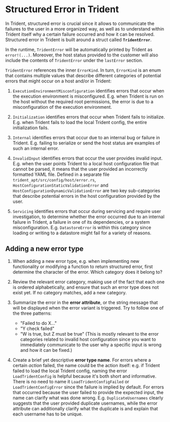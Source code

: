 # Structured Error in Trident

In Trident, structured error is crucial since it allows to communicate the
failures to the user in a more organized way, as well as to understand within
Trident itself why a certain failure occurred and how it can be resolved.
Structured error in Trident is built around a struct called **`TridentError`**.

In the runtime, `TridentError` will be automatically printed by Trident as
`error!(...)`. Moreover, the host status provided to the customer will also
include the contents of `TridentError` under the `lastError` section.

`TridentError` references the inner `ErrorKind`. In turn, `ErrorKind` is an
enum that contains multiple values that describe different categories of
potential errors that might occur on a host and/or in Trident:

1.  `ExecutionEnvironmentMisconfiguration` identifies errors that occur when
    the execution environment is misconfigured. E.g. when Trident is run on the
    host without the required root permissions, the error is due to a
    misconfiguration of the execution environment.

2.  `Initialization` identifies errors that occur when Trident fails to
    initialize. E.g. when Trident fails to load the local Trident config, the
    entire initialization fails.

3. `Internal` identifies errors that occur due to an internal bug or failure in
    Trident. E.g. failing to serialize or send the host status are examples of
    such an internal error.

4. `InvalidInput` identifies errors that occur the user provides invalid input.
    E.g. when the user points Trident to a local host configuration file that
    cannot be parsed, it means that the user provided an incorrectly formatted
    YAML file. Defined in a separate file `trident_apt/src/config/host/error.rs`,
    `HostConfigurationStaticValidationError` and `HostConfigurationDynamicValidationError`
    are two key sub-categories that describe potential errors in the host
    configuration provided by the user.

5.  `Servicing` identifies errors that occur during servicing and require
    user investigation, to determine whether the error occurred due to an
    internal failure in Trident, a failure in one of its dependencies, or a
    system misconfiguration. E.g. `DatastoreError` is within this category
    since loading or writing to a datastore might fail for a variety of reasons.

## Adding a new error type

1.  When adding a new error type, e.g. when implementing new functionality or
    modifying a function to return structured error, first determine the
    character of the error. Which category does it belong to?

2.  Review the relevant error category, making use of the fact that each one
    is ordered alphabetically, and ensure that such an error type does not
    exist yet. If no category matches, add a new category.

3.  Summarize the error in the **error attribute**, or the string message that
    will be displayed when the error variant is triggered. Try to follow one of
    the three patterns:
    - "Failed to do X..."
    - "Y check failed"
    - "W is true, but Z must be true" (This is mostly relevant to the error
    categories related to invalid host configuration since you want to
    immediately communicate to the user why a specific input is wrong and how
    it can be fixed.)

4.  Create a brief yet descriptive **error type name**. For errors where a
    certain *action* failed, the name could be the action itself: e.g. if
    Trident failed to load the local Trident config, naming the error
    `LoadTridentConfig` is helpful because it's both short and informative.
    There is no need to name it `LoadTridentConfigFailed` or `LoadTridentConfigError`
    since the failure is implied by default. For errors that occurred because
    the user failed to provide the expected input, the name can clarify what
    was done wrong. E.g. `DuplicateUsernames` clearly suggests that the user
    provided duplicate usernames, while the error attribute can additionally
    clarify what the duplicate is and explain that each username has to be
    unique.
